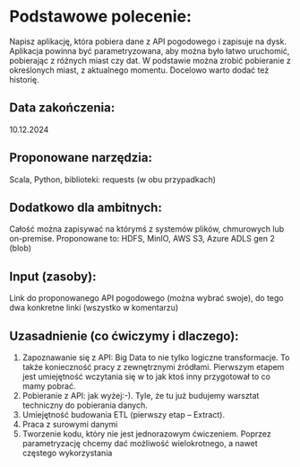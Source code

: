 # Podstawowe polecenie: 
Napisz aplikację, która pobiera dane z API pogodowego i zapisuje na dysk. Aplikacja powinna być parametryzowana, aby można było łatwo uruchomić, pobierając z różnych miast czy dat. W podstawie można zrobić pobieranie z określonych miast, z aktualnego momentu. Docelowo warto dodać też historię.

## Data zakończenia: 
10.12.2024

## Proponowane narzędzia: 
Scala, Python, biblioteki: requests (w obu przypadkach)

## Dodatkowo dla ambitnych:
 Całość można zapisywać na którymś z systemów plików, chmurowych lub on-premise. Proponowane to: HDFS, MinIO, AWS S3, Azure ADLS gen 2 (blob)

## Input (zasoby):
Link do proponowanego API pogodowego (można wybrać swoje), do tego dwa konkretne linki (wszystko w komentarzu)

## Uzasadnienie (co ćwiczymy i dlaczego):

1. Zapoznawanie się z API: Big Data to nie tylko logiczne transformacje. To także konieczność pracy z zewnętrznymi źródłami. Pierwszym etapem jest umiejętność wczytania się w to jak ktoś inny przygotował to co mamy pobrać.
2. Pobieranie z API: jak wyżej:-). Tyle, że tu już budujemy warsztat techniczny do pobierania danych.
3. Umiejętność budowania ETL (pierwszy etap – Extract).
4. Praca z surowymi danymi
5. Tworzenie kodu, który nie jest jednorazowym ćwiczeniem. Poprzez parametryzację chcemy dać możliwość wielokrotnego, a nawet częstego wykorzystania